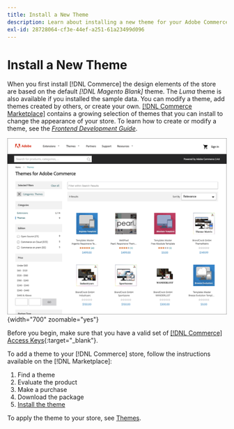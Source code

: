 ```yaml
---
title: Install a New Theme
description: Learn about installing a new theme for your Adobe Commerce or Magento Open Source store.
exl-id: 28728064-cf3e-44ef-a251-61a23499d096
---
```

# Install a New Theme

When you first install [!DNL Commerce] the design elements of the store are based on the default _[!DNL Magento Blank]_ theme. The _Luma_ theme is also available if you installed the sample data. You can modify a theme, add themes created by others, or create your own. [[!DNL Commerce Marketplace]](../getting-started/commerce-marketplace.md) contains a growing selection of themes that you can install to change the appearance of your store. To learn how to create or modify a theme, see the [_Frontend Development Guide_][1].

![[!DNL Commerce Marketplace]](./assets/marketplace-themes.png){width="700" zoomable="yes"}

Before you begin, make sure that you have a valid set of [[!DNL Commerce] Access Keys][2]{:target="_blank"}.

To add a theme to your [!DNL Commerce] store, follow the instructions available on the [!DNL Marketplace]:

1. Find a theme
1. Evaluate the product
1. Make a purchase
1. Download the package
1. [Install the theme][3]

To apply the theme to your store, see [Themes](themes.md).

[1]: https://developer.adobe.com/commerce/frontend-core/guide/
[2]: https://experienceleague.adobe.com/docs/commerce-operations/installation-guide/prerequisites/authentication-keys.html
[3]: https://developer.adobe.com/commerce/frontend-core/guide/themes/
